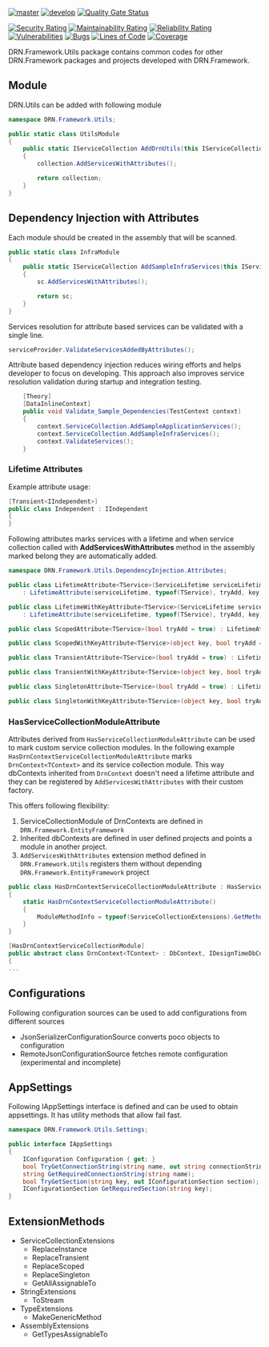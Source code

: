 [![master](https://github.com/duranserkan/DRN-Project/actions/workflows/master.yml/badge.svg?branch=master)](https://github.com/duranserkan/DRN-Project/actions/workflows/master.yml)
[![develop](https://github.com/duranserkan/DRN-Project/actions/workflows/develop.yml/badge.svg?branch=develop)](https://github.com/duranserkan/DRN-Project/actions/workflows/develop.yml)
[![Quality Gate Status](https://sonarcloud.io/api/project_badges/measure?project=duranserkan_DRN-Project&metric=alert_status)](https://sonarcloud.io/summary/new_code?id=duranserkan_DRN-Project)


[![Security Rating](https://sonarcloud.io/api/project_badges/measure?project=duranserkan_DRN-Project&metric=security_rating)](https://sonarcloud.io/summary/new_code?id=duranserkan_DRN-Project)
[![Maintainability Rating](https://sonarcloud.io/api/project_badges/measure?project=duranserkan_DRN-Project&metric=sqale_rating)](https://sonarcloud.io/summary/new_code?id=duranserkan_DRN-Project)
[![Reliability Rating](https://sonarcloud.io/api/project_badges/measure?project=duranserkan_DRN-Project&metric=reliability_rating)](https://sonarcloud.io/summary/new_code?id=duranserkan_DRN-Project)
[![Vulnerabilities](https://sonarcloud.io/api/project_badges/measure?project=duranserkan_DRN-Project&metric=vulnerabilities)](https://sonarcloud.io/summary/new_code?id=duranserkan_DRN-Project)
[![Bugs](https://sonarcloud.io/api/project_badges/measure?project=duranserkan_DRN-Project&metric=bugs)](https://sonarcloud.io/summary/new_code?id=duranserkan_DRN-Project)
[![Lines of Code](https://sonarcloud.io/api/project_badges/measure?project=duranserkan_DRN-Project&metric=ncloc)](https://sonarcloud.io/summary/new_code?id=duranserkan_DRN-Project)
[![Coverage](https://sonarcloud.io/api/project_badges/measure?project=duranserkan_DRN-Project&metric=coverage)](https://sonarcloud.io/summary/new_code?id=duranserkan_DRN-Project)

DRN.Framework.Utils package contains common codes for other DRN.Framework packages and projects developed with DRN.Framework.

## Module
DRN.Utils can be added with following module

```csharp
namespace DRN.Framework.Utils;

public static class UtilsModule
{
    public static IServiceCollection AddDrnUtils(this IServiceCollection collection)
    {
        collection.AddServicesWithAttributes();

        return collection;
    }
}
```
## Dependency Injection with Attributes
Each module should be created in the assembly that will be scanned.
```csharp
public static class InfraModule
{
    public static IServiceCollection AddSampleInfraServices(this IServiceCollection sc)
    {
        sc.AddServicesWithAttributes();

        return sc;
    }
}
```

Services resolution for attribute based services can be validated with a single line.
```csharp
serviceProvider.ValidateServicesAddedByAttributes();
```

Attribute based dependency injection reduces wiring efforts and helps developer to focus on developing. This approach also improves service resolution validation during startup and integration testing.
```csharp
    [Theory]
    [DataInlineContext]
    public void Validate_Sample_Dependencies(TestContext context)
    {
        context.ServiceCollection.AddSampleApplicationServices();
        context.ServiceCollection.AddSampleInfraServices();
        context.ValidateServices();
    }
```

### Lifetime Attributes
Example attribute usage:
```csharp
[Transient<IIndependent>]
public class Independent : IIndependent
{
}
```

Following attributes marks services with a lifetime and when service collection called with **AddServicesWithAttributes** method in the assembly marked belong they are automatically added.
```csharp
namespace DRN.Framework.Utils.DependencyInjection.Attributes;

public class LifetimeAttribute<TService>(ServiceLifetime serviceLifetime, bool tryAdd = true, object? key = null)
    : LifetimeAttribute(serviceLifetime, typeof(TService), tryAdd, key);

public class LifetimeWithKeyAttribute<TService>(ServiceLifetime serviceLifetime, object key, bool tryAdd = true)
    : LifetimeAttribute(serviceLifetime, typeof(TService), tryAdd, key);

public class ScopedAttribute<TService>(bool tryAdd = true) : LifetimeAttribute<TService>(ServiceLifetime.Scoped, tryAdd);

public class ScopedWithKeyAttribute<TService>(object key, bool tryAdd = true) : LifetimeWithKeyAttribute<TService>(ServiceLifetime.Scoped, key, tryAdd);

public class TransientAttribute<TService>(bool tryAdd = true) : LifetimeAttribute<TService>(ServiceLifetime.Transient, tryAdd);

public class TransientWithKeyAttribute<TService>(object key, bool tryAdd = true) : LifetimeWithKeyAttribute<TService>(ServiceLifetime.Transient, key, tryAdd);

public class SingletonAttribute<TService>(bool tryAdd = true) : LifetimeAttribute<TService>(ServiceLifetime.Singleton, tryAdd);

public class SingletonWithKeyAttribute<TService>(object key, bool tryAdd = true) : LifetimeWithKeyAttribute<TService>(ServiceLifetime.Singleton, key, tryAdd);
```
### HasServiceCollectionModuleAttribute

Attributes derived from `HasServiceCollectionModuleAttribute` can be used to mark custom service collection modules.
In the following example `HasDrnContextServiceCollectionModuleAttribute` marks `DrnContext<TContext>` and its service collection module.
This way dbContexts inherited from `DrnContext` doesn't need a lifetime attribute and they can be registered by `AddServicesWithAttributes` with their custom factory.

This offers following flexibility:
1. ServiceCollectionModule of DrnContexts are defined in `DRN.Framework.EntityFramework`
2. Inherited dbContexts are defined in user defined projects and points a module in another project. 
3. `AddServicesWithAttributes` extension method defined in `DRN.Framework.Utils` registers them without depending `DRN.Framework.EntityFramework` project

```csharp
public class HasDrnContextServiceCollectionModuleAttribute : HasServiceCollectionModuleAttribute
{
    static HasDrnContextServiceCollectionModuleAttribute()
    {
        ModuleMethodInfo = typeof(ServiceCollectionExtensions).GetMethod(nameof(ServiceCollectionExtensions.AddDbContextsWithConventions))!;
    }
}

[HasDrnContextServiceCollectionModule]
public abstract class DrnContext<TContext> : DbContext, IDesignTimeDbContextFactory<TContext>, IDesignTimeServices where TContext : DbContext, new()
{
...
```

## Configurations

Following configuration sources can be used to add configurations from different sources
* JsonSerializerConfigurationSource converts poco objects to configuration
* RemoteJsonConfigurationSource fetches remote configuration (experimental and incomplete)

## AppSettings
Following IAppSettings interface is defined and can be used to obtain appsettings. It has utility methods that allow fail fast.
```csharp
namespace DRN.Framework.Utils.Settings;

public interface IAppSettings
{
    IConfiguration Configuration { get; }
    bool TryGetConnectionString(string name, out string connectionString);
    string GetRequiredConnectionString(string name);
    bool TryGetSection(string key, out IConfigurationSection section);
    IConfigurationSection GetRequiredSection(string key);
}
```

## ExtensionMethods
* ServiceCollectionExtensions
  * ReplaceInstance
  * ReplaceTransient
  * ReplaceScoped
  * ReplaceSingleton 
  * GetAllAssignableTo<TService>
* StringExtensions
  * ToStream
* TypeExtensions
  * MakeGenericMethod
* AssemblyExtensions 
  * GetTypesAssignableTo